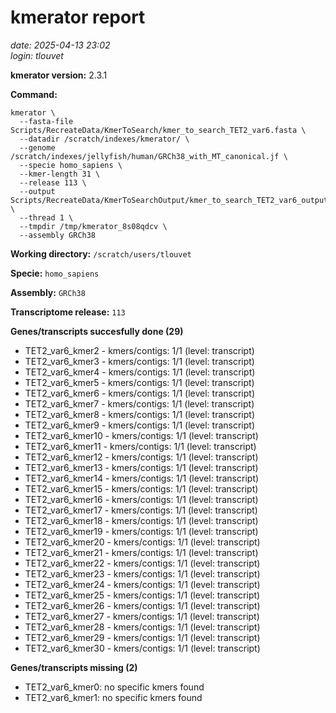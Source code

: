 # kmerator report
*date: 2025-04-13 23:02*  
*login: tlouvet*

**kmerator version:** 2.3.1

**Command:**

```
kmerator \
  --fasta-file Scripts/RecreateData/KmerToSearch/kmer_to_search_TET2_var6.fasta \
  --datadir /scratch/indexes/kmerator/ \
  --genome /scratch/indexes/jellyfish/human/GRCh38_with_MT_canonical.jf \
  --specie homo_sapiens \
  --kmer-length 31 \
  --release 113 \
  --output Scripts/RecreateData/KmerToSearchOutput/kmer_to_search_TET2_var6_output \
  --thread 1 \
  --tmpdir /tmp/kmerator_8s08qdcv \
  --assembly GRCh38
```

**Working directory:** `/scratch/users/tlouvet`

**Specie:** `homo_sapiens`

**Assembly:** `GRCh38`

**Transcriptome release:** `113`

**Genes/transcripts succesfully done (29)**

- TET2_var6_kmer2 - kmers/contigs: 1/1 (level: transcript)
- TET2_var6_kmer3 - kmers/contigs: 1/1 (level: transcript)
- TET2_var6_kmer4 - kmers/contigs: 1/1 (level: transcript)
- TET2_var6_kmer5 - kmers/contigs: 1/1 (level: transcript)
- TET2_var6_kmer6 - kmers/contigs: 1/1 (level: transcript)
- TET2_var6_kmer7 - kmers/contigs: 1/1 (level: transcript)
- TET2_var6_kmer8 - kmers/contigs: 1/1 (level: transcript)
- TET2_var6_kmer9 - kmers/contigs: 1/1 (level: transcript)
- TET2_var6_kmer10 - kmers/contigs: 1/1 (level: transcript)
- TET2_var6_kmer11 - kmers/contigs: 1/1 (level: transcript)
- TET2_var6_kmer12 - kmers/contigs: 1/1 (level: transcript)
- TET2_var6_kmer13 - kmers/contigs: 1/1 (level: transcript)
- TET2_var6_kmer14 - kmers/contigs: 1/1 (level: transcript)
- TET2_var6_kmer15 - kmers/contigs: 1/1 (level: transcript)
- TET2_var6_kmer16 - kmers/contigs: 1/1 (level: transcript)
- TET2_var6_kmer17 - kmers/contigs: 1/1 (level: transcript)
- TET2_var6_kmer18 - kmers/contigs: 1/1 (level: transcript)
- TET2_var6_kmer19 - kmers/contigs: 1/1 (level: transcript)
- TET2_var6_kmer20 - kmers/contigs: 1/1 (level: transcript)
- TET2_var6_kmer21 - kmers/contigs: 1/1 (level: transcript)
- TET2_var6_kmer22 - kmers/contigs: 1/1 (level: transcript)
- TET2_var6_kmer23 - kmers/contigs: 1/1 (level: transcript)
- TET2_var6_kmer24 - kmers/contigs: 1/1 (level: transcript)
- TET2_var6_kmer25 - kmers/contigs: 1/1 (level: transcript)
- TET2_var6_kmer26 - kmers/contigs: 1/1 (level: transcript)
- TET2_var6_kmer27 - kmers/contigs: 1/1 (level: transcript)
- TET2_var6_kmer28 - kmers/contigs: 1/1 (level: transcript)
- TET2_var6_kmer29 - kmers/contigs: 1/1 (level: transcript)
- TET2_var6_kmer30 - kmers/contigs: 1/1 (level: transcript)


**Genes/transcripts missing (2)**

- TET2_var6_kmer0: no specific kmers found
- TET2_var6_kmer1: no specific kmers found

